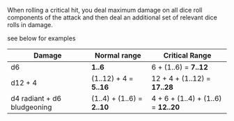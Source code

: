 When rolling a critical hit, you deal maximum damage on all dice roll components of the attack and then deal an additional set of relevant dice rolls in damage. 

see below for examples

| Damage | Normal range | Critical Range |
| ---- | ---- | ---- |
| d6 | **1..6** | 6 + (1..6) = **7..12** |
| d12 + 4 | (1..12) + 4  = **5..16**| 12 + 4 + (1..12) = **17..28** |
| d4 radiant + d6 bludgeoning | (1..4) + (1..6) = **2..10** | 4 + 6 + (1..4) + (1..6) = **12..20** |

